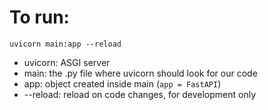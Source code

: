 # To run:
```shell
uvicorn main:app --reload
```

- uvicorn: ASGI server
- main: the .py file where uvicorn should look for our code
- app: object created inside main (`app = FastAPI`)
- --reload: reload on code changes, for development only
